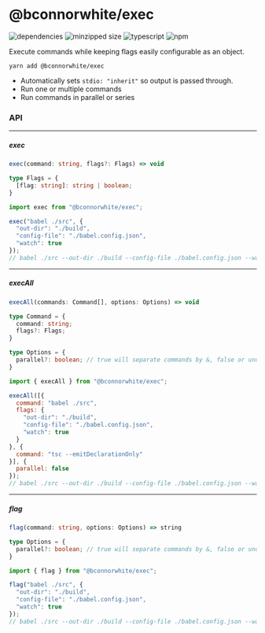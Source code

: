 # @bconnorwhite/exec
![dependencies](https://img.shields.io/david/bconnorwhite/exec)
![minzipped size](https://img.shields.io/bundlephobia/minzip/@bconnorwhite/exec)
![typescript](https://img.shields.io/github/languages/top/bconnorwhite/exec)
![npm](https://img.shields.io/npm/v/@bconnorwhite/exec)

Execute commands while keeping flags easily configurable as an object.

```
yarn add @bconnorwhite/exec
```

- Automatically sets `stdio: "inherit"` so output is passed through.
- Run one or multiple commands
- Run commands in parallel or series


### API
---
##### exec
```ts
exec(command: string, flags?: Flags) => void

type Flags = {
  [flag: string]: string | boolean;
}
```
```js
import exec from "@bconnorwhite/exec";

exec("babel ./src", {
  "out-dir": "./build",
  "config-file": "./babel.config.json",
  "watch": true
});
// babel ./src --out-dir ./build --config-file ./babel.config.json --watch
```

---

##### execAll
```ts
execAll(commands: Command[], options: Options) => void

type Command = {
  command: string;
  flags?: Flags;
}

type Options = {
  parallel?: boolean; // true will separate commands by &, false or undefined by &&.
}
```
```js
import { execAll } from "@bconnorwhite/exec";

execAll([{
  command: "babel ./src",
  flags: {
    "out-dir": "./build",
    "config-file": "./babel.config.json",
    "watch": true
  }
}, {
  command: "tsc --emitDeclarationOnly"
}], {
  parallel: false
});
// babel ./src --out-dir ./build --config-file ./babel.config.json --watch && tsc --emitDeclarationOnly
```

---

##### flag
```ts
flag(command: string, options: Options) => string

type Options = {
  parallel?: boolean; // true will separate commands by &, false or undefined by &&.
}
```
```js
import { flag } from "@bconnorwhite/exec";

flag("babel ./src", {
  "out-dir": "./build",
  "config-file": "./babel.config.json",
  "watch": true
});
// babel ./src --out-dir ./build --config-file ./babel.config.json --watch
```
